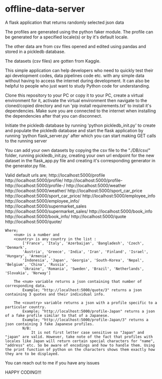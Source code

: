 # offline-data-server
A flask application that returns randomly selected json data

The profiles are generated using the python faker module. The profile can be generated for a specified locale(s) or by it's default locale.

The other data are from csv files opened and edited using pandas and stored in a pickledb database.

The datasets (csv files) are gotten from Kaggle.

This simple application can help developers who need to quickly test their api development codes, data pipelines code etc. with any simple data without having to access the internet during development. It can also be helpful to people who just want to study Python code for understanding.

Clone this repository to your PC or copy it to your PC, create a virtual environment for it, activate the virtual environment then navigate to the cloned/copied directory and run 'pip install requirements.txt' to install it's dependencies. Make sure you are connected to the internet when installing the dependencies after that you can disconnect.

Initiate the pickledb database by running 'python pickledb_init.py' to create and populate the pickledb database and start the flask application by running 'python flask_server.py' after which you can start making GET calls to the running server

You can add your own datasets by copying the csv file to the "./DB/csv/" folder, running pickledb_init.py, creating your own url endpoint for the new dataset in the flask_app.py file and creating it's corresponding generator in the generator.py file.


Valid default urls are;
	http://localhost:5000/profile
	http://localhost:5000/profile/<num>
	http://localhost:5000/profile-<country>
	http://localhost:5000/profile-<country>/<num>
	http://localhost:5000/weather
	http://localhost:5000/weather/<num>
	http://localhost:5000/sport_car_price
	http://localhost:5000/sport_car_price/<num>
	http://localhost:5000/employee_info
	http://localhost:5000/employee_info/<num>
	http://localhost:5000/supermarket_sales
	http://localhost:5000/supermarket_sales/<num>
	http://localhost:5000/book_info
	http://localhost:5000/book_info/<num>
	http://localhost:5000/quote
	http://localhost:5000/quote/<num>
		
	Where;
		<num> is a number and 
		<country> is any country in the list :
			['France', 'Italy', 'Azerbaijan', 'Bangladesh', 'Czech', 'Denmark',
			'Austria', 'Greece', 'India', 'Iran', 'Finland', 'Israel', 'Hungary', 'Armenia',
			'Indonesia', 'Japan', 'Georgia', 'South-Korea', 'Nepal', 'Belgium', 'China', 'Russia',
			'Ukraine', 'Romania', 'Sweden', 'Brazil', 'Netherlands', 'Slovakia', 'Norway']
	
		The <num> variable returns a json containing that number of corresponding data. 
			Example; "http://localhost:5000/quote/3" returns a json containing 3 quotes and their individual info.
			
		The <country> variable returns a json with a profile specific to a particular country.
			Example; "http://localhost:5000/profile-Japan" returns a json of a fake profile similar to that of a Japanese.
			Example; "http://localhost:5000/profile-Japan/3" returns a json containing 3 fake Japanese profiles.
			N/B: 
				It is not first letter case sensitive so "Japan" and "japan" are valid. However, take note of the fact that profiles with locales like Japan will return certain special characters for "name", "address" etc. So be aware of encodings and how to handle them. Using the print function of python on the characters shows them exactly how they are to be displayed.
	

You can reach out to me if you have any issues

HAPPY CODING!!!
	
